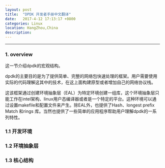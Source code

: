 ```yaml
---
layout: post
title:  "DPDK 开发者手册中文翻译"
date:   2017-4-12 17:13:17 +0800
categories: Linux 
location: HangZhou,China 
description:  
---
```

---

### 1. overview

这一节介绍dpdk的宏观结构。

dpdk的主要目的是为了提供简单、完整的网络包快速处理的框架。用户需要使用实际的代码理解这其中的技术，在这上面构建原型或者增加自己的网络协议栈。

这该框架通过创建环境抽象层（EAL）为特定环境创建一组库，这个环境抽象层只能工作在intel架构、linux用户态编译器或者是一个特定的平台。这种环境可以通过设置makefile和配置文件来产生。除EAL外，也提供了Hash、longest prefix Match 和rings 库。当然也提供了一些简单的应用程序帮助用户理解dpdk的一系列特性。

### 1.1 开发环境
### 1.2 环境抽象层
### 1.3 核心结构



